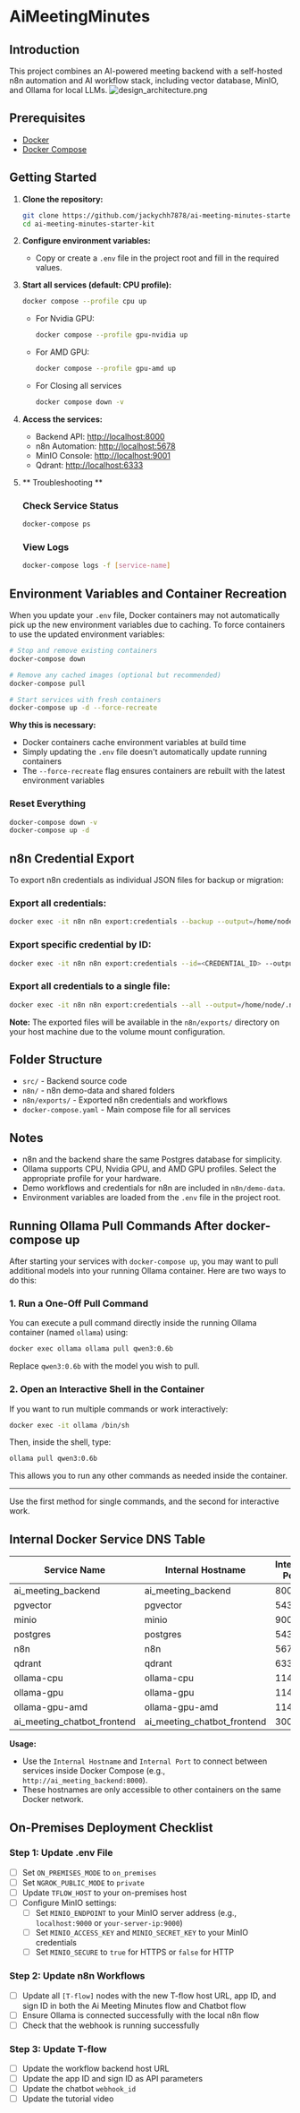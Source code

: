 # AiMeetingMinutes

## Introduction

<!-- TODO: Add a detailed project introduction here -->

This project combines an AI-powered meeting backend with a self-hosted n8n automation and AI workflow stack, including vector database, MinIO, and Ollama for local LLMs.
![design_architecture.png](design_architecture.png)
## Prerequisites
- [Docker](https://www.docker.com/get-started)
- [Docker Compose](https://docs.docker.com/compose/)

## Getting Started

1. **Clone the repository:**
   ```sh
   git clone https://github.com/jackychh7878/ai-meeting-minutes-starter-kit.git
   cd ai-meeting-minutes-starter-kit
   ```

2. **Configure environment variables:**
   - Copy or create a `.env` file in the project root and fill in the required values.

3. **Start all services (default: CPU profile):**
   ```sh
   docker compose --profile cpu up
   ```
   - For Nvidia GPU:
     ```sh
     docker compose --profile gpu-nvidia up
     ```
   - For AMD GPU:
     ```sh
     docker compose --profile gpu-amd up
     ```
   - For Closing all services
     ```sh
     docker compose down -v
     ```

4. **Access the services:**
   - Backend API: [http://localhost:8000](http://localhost:8000)
   - n8n Automation: [http://localhost:5678](http://localhost:5678)
   - MinIO Console: [http://localhost:9001](http://localhost:9001)
   - Qdrant: [http://localhost:6333](http://localhost:6333)

5. ** Troubleshooting **
    ### Check Service Status
    ```bash
    docker-compose ps
    ```
    
    ### View Logs
    ```bash
    docker-compose logs -f [service-name]
    ```

## Environment Variables and Container Recreation

When you update your `.env` file, Docker containers may not automatically pick up the new environment variables due to caching. To force containers to use the updated environment variables:

```sh
# Stop and remove existing containers
docker-compose down

# Remove any cached images (optional but recommended)
docker-compose pull

# Start services with fresh containers
docker-compose up -d --force-recreate
```

**Why this is necessary:**
- Docker containers cache environment variables at build time
- Simply updating the `.env` file doesn't automatically update running containers
- The `--force-recreate` flag ensures containers are rebuilt with the latest environment variables

### Reset Everything
```bash
docker-compose down -v
docker-compose up -d
```

## n8n Credential Export

To export n8n credentials as individual JSON files for backup or migration:

### Export all credentials:
```sh
docker exec -it n8n n8n export:credentials --backup --output=/home/node/.n8n/exports/
```

### Export specific credential by ID:
```sh
docker exec -it n8n n8n export:credentials --id=<CREDENTIAL_ID> --output=/home/node/.n8n/exports/
```

### Export all credentials to a single file:
```sh
docker exec -it n8n n8n export:credentials --all --output=/home/node/.n8n/exports/all-credentials.json
```

**Note:** The exported files will be available in the `n8n/exports/` directory on your host machine due to the volume mount configuration.

## Folder Structure
- `src/` - Backend source code
- `n8n/` - n8n demo-data and shared folders
- `n8n/exports/` - Exported n8n credentials and workflows
- `docker-compose.yaml` - Main compose file for all services

## Notes
- n8n and the backend share the same Postgres database for simplicity.
- Ollama supports CPU, Nvidia GPU, and AMD GPU profiles. Select the appropriate profile for your hardware.
- Demo workflows and credentials for n8n are included in `n8n/demo-data`.
- Environment variables are loaded from the `.env` file in the project root.

## Running Ollama Pull Commands After docker-compose up

After starting your services with `docker-compose up`, you may want to pull additional models into your running Ollama container. Here are two ways to do this:

### 1. Run a One-Off Pull Command

You can execute a pull command directly inside the running Ollama container (named `ollama`) using:

```sh
docker exec ollama ollama pull qwen3:0.6b
```

Replace `qwen3:0.6b` with the model you wish to pull.

### 2. Open an Interactive Shell in the Container

If you want to run multiple commands or work interactively:

```sh
docker exec -it ollama /bin/sh
```

Then, inside the shell, type:

```sh
ollama pull qwen3:0.6b
```

This allows you to run any other commands as needed inside the container.

---

Use the first method for single commands, and the second for interactive work.

## Internal Docker Service DNS Table

| Service Name                | Internal Hostname                  | Internal Port |
|-----------------------------|------------------------------------|---------------|
| ai_meeting_backend          | ai_meeting_backend                 | 8000          |
| pgvector                    | pgvector                           | 5432          |
| minio                       | minio                              | 9000          |
| postgres                    | postgres                           | 5432          |
| n8n                         | n8n                                | 5678          |
| qdrant                      | qdrant                             | 6333          |
| ollama-cpu                  | ollama-cpu                         | 11434         |
| ollama-gpu                  | ollama-gpu                         | 11434         |
| ollama-gpu-amd              | ollama-gpu-amd                     | 11434         |
| ai_meeting_chatbot_frontend | ai_meeting_chatbot_frontend        | 3000          |

**Usage:**
- Use the `Internal Hostname` and `Internal Port` to connect between services inside Docker Compose (e.g., `http://ai_meeting_backend:8000`).
- These hostnames are only accessible to other containers on the same Docker network.

## On-Premises Deployment Checklist

### Step 1: Update .env File
- [ ] Set `ON_PREMISES_MODE` to `on_premises`
- [ ] Set `NGROK_PUBLIC_MODE` to `private`
- [ ] Update `TFLOW_HOST` to your on-premises host
- [ ] Configure MinIO settings:
  - [ ] Set `MINIO_ENDPOINT` to your MinIO server address (e.g., `localhost:9000` or `your-server-ip:9000`)
  - [ ] Set `MINIO_ACCESS_KEY` and `MINIO_SECRET_KEY` to your MinIO credentials
  - [ ] Set `MINIO_SECURE` to `true` for HTTPS or `false` for HTTP

### Step 2: Update n8n Workflows
- [ ] Update all `[T-flow]` nodes with the new T-flow host URL, app ID, and sign ID in both the Ai Meeting Minutes flow and Chatbot flow
- [ ] Ensure Ollama is connected successfully with the local n8n flow
- [ ] Check that the webhook is running successfully

### Step 3: Update T-flow
- [ ] Update the workflow backend host URL
- [ ] Update the app ID and sign ID as API parameters
- [ ] Update the chatbot `webhook_id`
- [ ] Update the tutorial video